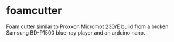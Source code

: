 # foamcutter
Foam cutter similar to Proxxon Micromot 230/E build from a broken Samsung BD-P1500 blue-ray player and an arduino nano.
